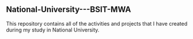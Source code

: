 ## National-University---BSIT-MWA
This repository contains all of the activities and projects that I have created during my study in National University.
